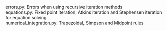 errors.py: Errors when using recursive iteration methods
<br>
equations.py: Fixed point iteration, Atkins iteration and Stephensen iteration for equation solving
<br>
numerical_integration.py: Trapezoidal, Simpson and Midpoint rules
